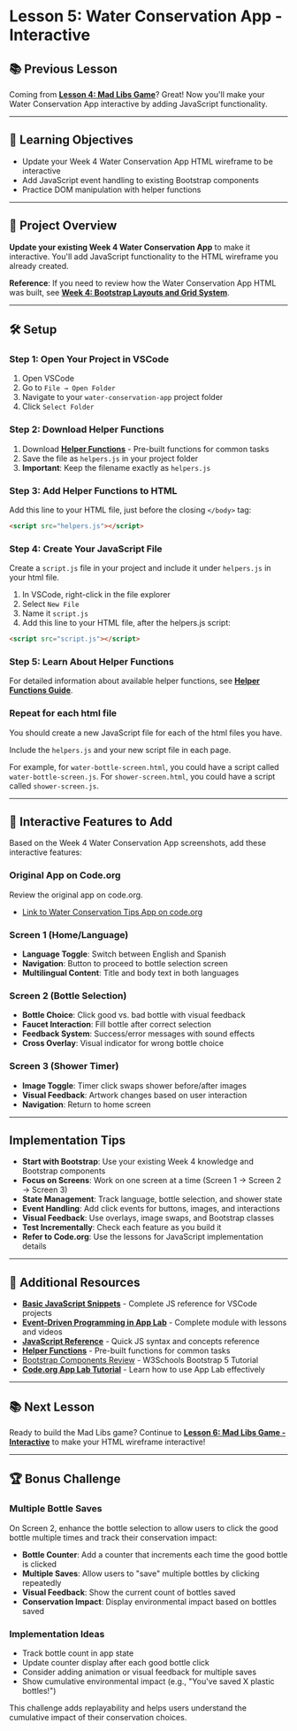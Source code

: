 # Lesson 5: Water Conservation App - Interactive

## 📚 **Previous Lesson**

Coming from **[Lesson 4: Mad Libs Game](./lesson-4-mad-libs-game.md)**? Great! Now you'll make your Water Conservation App interactive by adding JavaScript functionality.

---

## 🎯 **Learning Objectives**

- Update your Week 4 Water Conservation App HTML wireframe to be interactive
- Add JavaScript event handling to existing Bootstrap components
- Practice DOM manipulation with helper functions 

---

## 🚀 **Project Overview**

**Update your existing Week 4 Water Conservation App** to make it interactive. You'll add JavaScript functionality to the HTML wireframe you already created.

**Reference**: If you need to review how the Water Conservation App HTML was built, see **[Week 4: Bootstrap Layouts and Grid System](../week4-css-frameworks/lesson-3-bootstrap-layout/lesson-3-bootstrap-layout.md)**.

---

## 🛠️ **Setup**

### **Step 1: Open Your Project in VSCode**
1. Open VSCode
2. Go to `File → Open Folder`
3. Navigate to your `water-conservation-app` project folder
4. Click `Select Folder`

### **Step 2: Download Helper Functions**
1. Download **[Helper Functions](./helpers.js)** - Pre-built functions for common tasks
2. Save the file as `helpers.js` in your project folder
3. **Important**: Keep the filename exactly as `helpers.js`

### **Step 3: Add Helper Functions to HTML**
Add this line to your HTML file, just before the closing `</body>` tag:
```html
<script src="helpers.js"></script>
```

### **Step 4: Create Your JavaScript File**

Create a `script.js` file in your project and include it under `helpers.js` in your html file.

1. In VSCode, right-click in the file explorer
2. Select `New File`
3. Name it `script.js`
4. Add this line to your HTML file, after the helpers.js script:
```html
<script src="script.js"></script>
```

### **Step 5: Learn About Helper Functions**
For detailed information about available helper functions, see **[Helper Functions Guide](./helpers-how-to.md)**.

### **Repeat for each html file**

You should create a new JavaScript file for each of the html files you have.

Include the `helpers.js` and your new script file in each page.

For example, for `water-bottle-screen.html`, you could have a script called `water-bottle-screen.js`. For `shower-screen.html`, you could have a script called `shower-screen.js`.

---

## 🌊 **Interactive Features to Add**

Based on the Week 4 Water Conservation App screenshots, add these interactive features:

### Original App on Code.org

Review the original app on code.org.

* [Link to Water Conservation Tips App on code.org](https://studio.code.org/courses/csp-2025/units/3/lessons/1/levels/9)

### **Screen 1 (Home/Language)**
- **Language Toggle**: Switch between English and Spanish
- **Navigation**: Button to proceed to bottle selection screen
- **Multilingual Content**: Title and body text in both languages

### **Screen 2 (Bottle Selection)**
- **Bottle Choice**: Click good vs. bad bottle with visual feedback
- **Faucet Interaction**: Fill bottle after correct selection
- **Feedback System**: Success/error messages with sound effects
- **Cross Overlay**: Visual indicator for wrong bottle choice

### **Screen 3 (Shower Timer)**
- **Image Toggle**: Timer click swaps shower before/after images
- **Visual Feedback**: Artwork changes based on user interaction
- **Navigation**: Return to home screen

---

## **Implementation Tips**

- **Start with Bootstrap**: Use your existing Week 4 knowledge and Bootstrap components
- **Focus on Screens**: Work on one screen at a time (Screen 1 → Screen 2 → Screen 3)
- **State Management**: Track language, bottle selection, and shower state
- **Event Handling**: Add click events for buttons, images, and interactions
- **Visual Feedback**: Use overlays, image swaps, and Bootstrap classes
- **Test Incrementally**: Check each feature as you build it
- **Refer to Code.org**: Use the lessons for JavaScript implementation details

---

## 🔗 **Additional Resources**

- **[Basic JavaScript Snippets](../../../resources/skill-guides/basic-js-snippets.md)** - Complete JS reference for VSCode projects
- **[Event-Driven Programming in App Lab](https://studio.code.org/courses/csp5-virtual/units/1)** - Complete module with lessons and videos
- **[JavaScript Reference](./js-reference.md)** - Quick JS syntax and concepts reference
- **[Helper Functions](./helpers.js)** - Pre-built functions for common tasks
- [Bootstrap Components Review](https://www.w3schools.com/bootstrap5/bootstrap_get_started.php) - W3Schools Bootstrap 5 Tutorial
- **[Code.org App Lab Tutorial](https://www.youtube.com/watch?v=fypSGGZZfzM&list=PLzdnOPI1iJNe1RFTghJhu1Zm7eB9O4UIo&index=2)** - Learn how to use App Lab effectively

---

## 📚 **Next Lesson**

Ready to build the Mad Libs game? Continue to **[Lesson 6: Mad Libs Game - Interactive](./lesson-6-mad-libs-game.md)** to make your HTML wireframe interactive!

---

## 🏆 **Bonus Challenge**

### **Multiple Bottle Saves**
On Screen 2, enhance the bottle selection to allow users to click the good bottle multiple times and track their conservation impact:

- **Bottle Counter**: Add a counter that increments each time the good bottle is clicked
- **Multiple Saves**: Allow users to "save" multiple bottles by clicking repeatedly
- **Visual Feedback**: Show the current count of bottles saved
- **Conservation Impact**: Display environmental impact based on bottles saved

### **Implementation Ideas**
- Track bottle count in app state
- Update counter display after each good bottle click
- Consider adding animation or visual feedback for multiple saves
- Show cumulative environmental impact (e.g., "You've saved X plastic bottles!")

This challenge adds replayability and helps users understand the cumulative impact of their conservation choices.
